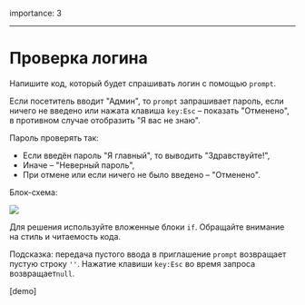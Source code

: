 importance: 3

---

# Проверка логина

Напишите код, который будет спрашивать логин с помощью `prompt`.

Если посетитель вводит "Админ", то `prompt` запрашивает пароль, если ничего не введено или нажата клавиша `key:Esc` – показать "Отменено", в противном случае отобразить "Я вас не знаю".

Пароль проверять так:

- Если введён пароль "Я главный", то выводить "Здравствуйте!",
- Иначе – "Неверный пароль",
- При отмене или если ничего не было введено – "Отменено".

Блок-схема:

![](ifelse_task.svg)

Для решения используйте вложенные блоки `if`. Обращайте внимание на стиль и читаемость кода.

Подсказка: передача пустого ввода в приглашение `prompt` возвращает пустую строку `''`. Нажатие клавиши `key:Esc` во время запроса возвращает`null`.

[demo]
